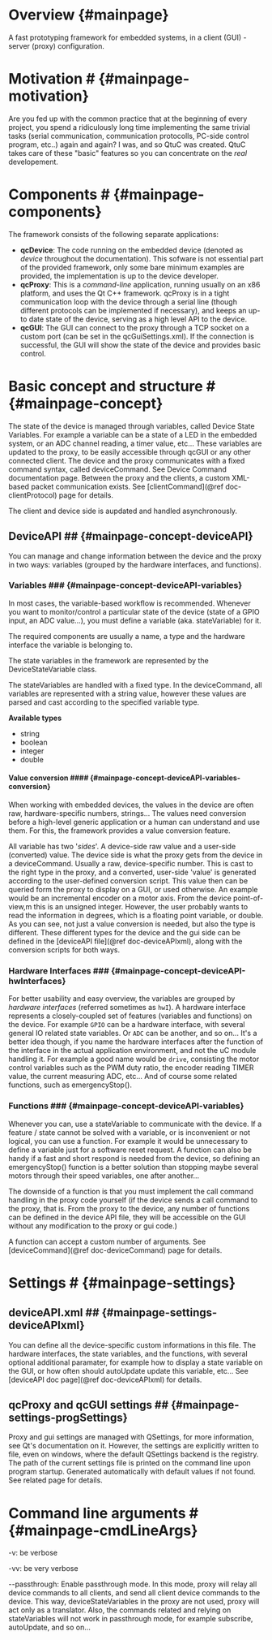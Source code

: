 Overview		{#mainpage}
==========

A fast prototyping framework for embedded systems, in a client (GUI) - server
(proxy) configuration.


# Motivation #		{#mainpage-motivation}

Are you fed up with the common practice that at the beginning of every project,
you spend a ridiculously long time implementing the same trivial tasks (serial
communication, communication protocolls, PC-side control program, etc..) again
and again?
I was, and so QtuC was created. QtuC takes care of these "basic"
features so you can concentrate on the *real* developement.


# Components #			{#mainpage-components}

The framework consists of the following separate applications:

  * **qcDevice**: The code running on the embedded device (denoted as *device*
throughout the documentation). This sofware is not essential part of the provided
framework, only some bare minimum examples are provided, the implementation is
up to the device developer.
  * **qcProxy**: This is a *command-line* application, running usually on an x86
platform, and uses the Qt C++ framework.
qcProxy is in a tight communication loop with the device through a serial line
(though different protocols can be implemented if necessary),
and keeps an up-to date state of the device, serving as a high level API to the
device.
  *  **qcGUI**: The GUI can connect to the proxy through a TCP socket on a
custom port (can be set in the qcGuiSettings.xml).
If the connection is successful, the GUI will show the state of the device and
provides basic control.


# Basic concept and structure #			{#mainpage-concept}

The state of the device is managed through variables, called Device State
Variables. For example a variable can be a state of a LED in the embedded
system,
or an ADC channel reading, a timer value, etc... These variables are updated to
the proxy, to be easily accessible through qcGUI or any other connected client.
The device and the proxy communicates with a fixed command syntax, called
deviceCommand. See Device Command documentation page. Between the proxy and the
clients,
a custom XML-based packet communication exists. See [clientCommand](@ref
doc-clientProtocol) page for details.

The client and  device side is aupdated and handled asynchronously.


## DeviceAPI ##			{#mainpage-concept-deviceAPI}

You can manage and change information between the device and the proxy in two
ways: variables (grouped by the hardware interfaces, and functions).


### Variables ###			{#mainpage-concept-deviceAPI-variables}

In most cases, the variable-based workflow is recommended.
Whenever you want to monitor/control a particular state of the device (state of
a GPIO input, an ADC value...), you must define a variable (aka. stateVariable)
for it.

The required components are usually a name, a type and the hardware interface
the variable is belonging to.

The state variables in the framework are represented by the DeviceStateVariable
class.

The stateVariables are handled with a fixed type. In the deviceCommand, all
variables are represented with a string value, however these values are parsed
and cast according to the specified variable type.

**Available types** <br>
  * string
  * boolean
  * integer
  * double

  
#### Value conversion ####			{#mainpage-concept-deviceAPI-variables-conversion}

When working with embedded devices, the values in the device are often raw,
hardware-specific numbers, strings... The values need conversion before a
high-level generic application or a human can understand and use them.
For this, the framework provides a value conversion feature.

All variable has two '*sides*'. A device-side raw value and a user-side (converted) value. The device side is what the proxy gets from the device in a
deviceCommand. Usually a raw, device-specific number.
This is cast to the right type in the proxy, and a converted, user-side 'value' is
generated according to the user-defined conversion script. This value then can
be queried form the proxy to display on a GUI, or used otherwise.
An example would be an incremental encoder on a motor axis. From the device
point-of-view,m this is an unsigned integer. However, the user probably wants to
read the information in degrees, which is a floating point variable, or double.
As you can see, not just a value conversion is needed, but also the type is
different. These different types for the device and the gui side can be defined
in the [deviceAPI file](@ref doc-deviceAPIxml), along with the conversion
scripts for both ways.


### Hardware Interfaces ###			{#mainpage-concept-deviceAPI-hwInterfaces}

For better usability and easy overview, the variables are grouped by *hardware
interfaces* (referred sometimes as `hwI`). A hardware interface represents a
closely-coupled set of features (variables and functions) on the device.
For example `GPIO` can be a hardware interface, with several general IO related
state variables. Or `ADC` can be another, and so on... It's a better idea
though, if you name the hardware interfaces
after the function of the interface in the actual application environment, and
not the uC module handling it. For example a good name would be `drive`,
consisting the motor control variables such 
as the PWM duty ratio, the encoder reading TIMER value, the current measuring
ADC, etc... And of course some related functions, such as emergencyStop().


### Functions ###			{#mainpage-concept-deviceAPI-variables}

Whenever you can, use a stateVariable to communicate with the device. If a
feature / state cannot be solved with a variable, or is inconvenient or not
logical, you can use a function.
For example it would be unnecessary to define a variable just for a software
reset request. A function can also be handy if a fast and short respond is
needed from the device, so defining an emergencyStop() function
is a better solution than stopping maybe several motors through their speed
variables, one after another...

The downside of a function is that you must implement the call command handling
in the proxy code yourself (if the device sends a call command to the proxy,
that is. From the proxy to the device, any number of functions can be defined in
the device API file, they will be accessible on the GUI without any modification
to the proxy or gui code.)

A function can accept a custom number of arguments. See [deviceCommand](@ref
doc-deviceCommand) page for details.


# Settings #			{#mainpage-settings}

## deviceAPI.xml ##			{#mainpage-settings-deviceAPIxml}

You can define all the device-specific custom informations in this file. The
hardware interfaces, the state variables, and the functions, with several
optional additional paramater, for example 
how to display a state variable on the GUI, or how often should autoUpdate
update this variable, etc... See [deviceAPI doc page](@ref doc-deviceAPIxml) for
details.

## qcProxy and qcGUI settings ##			{#mainpage-settings-progSettings}

Proxy and gui settings are managed with QSettings, for more information, see Qt's documentation on it.
However, the settings are explicitly written to file, even on windows, where the default QSettings backend is the registry.
The path of the current settings file is printed on the command line upon program startup.
Generated automatically with default values if not found.
See related page for details.


# Command line arguments #			{#mainpage-cmdLineArgs}

-v: be verbose

-vv: be very verbose

--passthrough: Enable passthrough mode. In this mode, proxy will relay all device commands to all clients, and send all client device commands to the device.
This way, deviceStateVariables in the proxy are not used, proxy will act only as a translator. Also, the commands related and relying on stateVariables will not work in passthrough mode, for example subscribe, autoUpdate, and so on...
